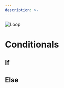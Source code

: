 ```yaml
---
description: >-
---
```


<img src="https://cdn.wayscript.com/static/img/modules/loop.png" alt="Loop"/>

# Conditionals

## If

## Else


